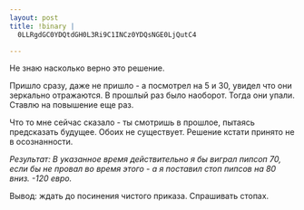 ```yaml
--- 
layout: post
title: !binary |
  0LLRgdGC0YDQtdGH0L3Ri9C1INCz0YDQsNGE0LjQutC4

---
```

Не знаю насколько верно это решение.

Пришло сразу, даже не пришло - а посмотрел на 5 и 30, увидел что они зеркально отражаются. В прошлый раз было наоборот. Тогда они упали. Ставлю на повышение еще раз.

Что то мне сейчас сказало - ты смотришь в прошлое,  пытаясь предсказать будущее. Обоих не существует. Решение кстати принято не в осознанности.

<em>Результат: В указанное время действительно я бы виграл пипсоп 70, если бы  не провал во время этого - а я поставил стоп пипсов на 80 вниз. -120 евро. </em>

Вывод: ждать до посинения чистого приказа. Спрашивать стопах.
